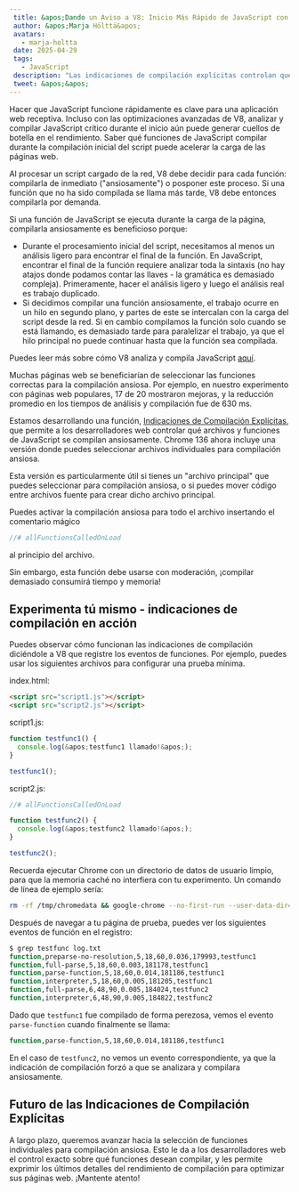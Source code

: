 ```yaml
---
 title: &apos;Dando un Aviso a V8: Inicio Más Rápido de JavaScript con Indicaciones de Compilación Explícitas&apos;
 author: &apos;Marja Hölttä&apos;
 avatars:
   - marja-holtta
 date: 2025-04-29
 tags:
   - JavaScript
 description: "Las indicaciones de compilación explícitas controlan qué archivos y funciones de JavaScript se analizan y compilan inmediatamente"
 tweet: &apos;&apos;
---
```


Hacer que JavaScript funcione rápidamente es clave para una aplicación web receptiva. Incluso con las optimizaciones avanzadas de V8, analizar y compilar JavaScript crítico durante el inicio aún puede generar cuellos de botella en el rendimiento. Saber qué funciones de JavaScript compilar durante la compilación inicial del script puede acelerar la carga de las páginas web.

<!--truncate-->
Al procesar un script cargado de la red, V8 debe decidir para cada función: compilarla de inmediato ("ansiosamente") o posponer este proceso. Si una función que no ha sido compilada se llama más tarde, V8 debe entonces compilarla por demanda.

Si una función de JavaScript se ejecuta durante la carga de la página, compilarla ansiosamente es beneficioso porque:

- Durante el procesamiento inicial del script, necesitamos al menos un análisis ligero para encontrar el final de la función. En JavaScript, encontrar el final de la función requiere analizar toda la sintaxis (no hay atajos donde podamos contar las llaves - la gramática es demasiado compleja). Primeramente, hacer el análisis ligero y luego el análisis real es trabajo duplicado.
- Si decidimos compilar una función ansiosamente, el trabajo ocurre en un hilo en segundo plano, y partes de este se intercalan con la carga del script desde la red. Si en cambio compilamos la función solo cuando se está llamando, es demasiado tarde para paralelizar el trabajo, ya que el hilo principal no puede continuar hasta que la función sea compilada.

Puedes leer más sobre cómo V8 analiza y compila JavaScript [aquí](https://v8.dev/blog/preparser).

Muchas páginas web se beneficiarían de seleccionar las funciones correctas para la compilación ansiosa. Por ejemplo, en nuestro experimento con páginas web populares, 17 de 20 mostraron mejoras, y la reducción promedio en los tiempos de análisis y compilación fue de 630 ms.

Estamos desarrollando una función, [Indicaciones de Compilación Explícitas](https://github.com/WICG/explicit-javascript-compile-hints-file-based), que permite a los desarrolladores web controlar qué archivos y funciones de JavaScript se compilan ansiosamente. Chrome 136 ahora incluye una versión donde puedes seleccionar archivos individuales para compilación ansiosa.

Esta versión es particularmente útil si tienes un "archivo principal" que puedes seleccionar para compilación ansiosa, o si puedes mover código entre archivos fuente para crear dicho archivo principal.

Puedes activar la compilación ansiosa para todo el archivo insertando el comentario mágico

```js
//# allFunctionsCalledOnLoad
```

al principio del archivo.

Sin embargo, esta función debe usarse con moderación, ¡compilar demasiado consumirá tiempo y memoria!

## Experimenta tú mismo - indicaciones de compilación en acción

Puedes observar cómo funcionan las indicaciones de compilación diciéndole a V8 que registre los eventos de funciones. Por ejemplo, puedes usar los siguientes archivos para configurar una prueba mínima.

index.html:

```html
<script src="script1.js"></script>
<script src="script2.js"></script>
```

script1.js:

```js
function testfunc1() {
  console.log(&apos;testfunc1 llamado!&apos;);
}

testfunc1();
```

script2.js:

```js
//# allFunctionsCalledOnLoad

function testfunc2() {
  console.log(&apos;testfunc2 llamado!&apos;);
}

testfunc2();
```

Recuerda ejecutar Chrome con un directorio de datos de usuario limpio, para que la memoria caché no interfiera con tu experimento. Un comando de línea de ejemplo sería:

```sh
rm -rf /tmp/chromedata && google-chrome --no-first-run --user-data-dir=/tmp/chromedata --js-flags=--log-function_events > log.txt
```

Después de navegar a tu página de prueba, puedes ver los siguientes eventos de función en el registro:

```sh
$ grep testfunc log.txt
function,preparse-no-resolution,5,18,60,0.036,179993,testfunc1
function,full-parse,5,18,60,0.003,181178,testfunc1
function,parse-function,5,18,60,0.014,181186,testfunc1
function,interpreter,5,18,60,0.005,181205,testfunc1
function,full-parse,6,48,90,0.005,184024,testfunc2
function,interpreter,6,48,90,0.005,184822,testfunc2
```

Dado que `testfunc1` fue compilado de forma perezosa, vemos el evento `parse-function` cuando finalmente se llama:

```sh
function,parse-function,5,18,60,0.014,181186,testfunc1
```

En el caso de `testfunc2`, no vemos un evento correspondiente, ya que la indicación de compilación forzó a que se analizara y compilara ansiosamente.

## Futuro de las Indicaciones de Compilación Explícitas

A largo plazo, queremos avanzar hacia la selección de funciones individuales para compilación ansiosa. Esto le da a los desarrolladores web el control exacto sobre qué funciones desean compilar, y les permite exprimir los últimos detalles del rendimiento de compilación para optimizar sus páginas web. ¡Mantente atento!
